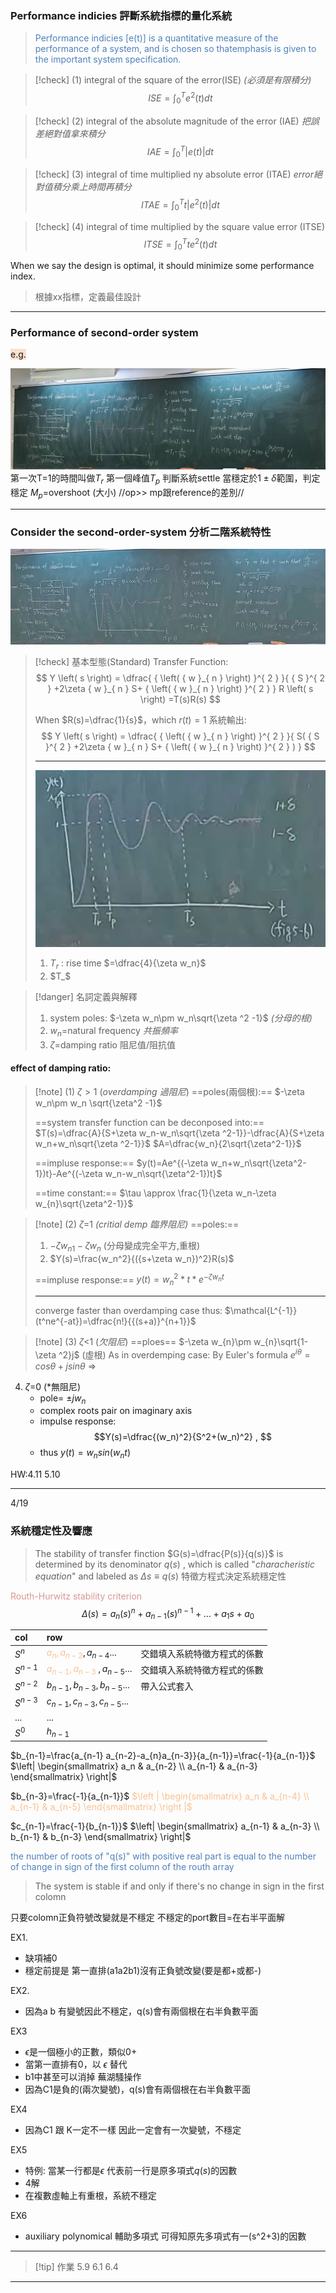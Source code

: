 ### Performance indicies 評斷系統指標的量化系統

>   <font color="#4f81bd">Performance indicies [e(t)] is a quantitative measure of the performance of a system, and is chosen so thatemphasis is given to the important system specification.</font>

>[!check] (1) integral of the square of the error(ISE)  *(必須是有限積分)*
>$$ ISE=\displaystyle\int_{0}^{T}{e}^{2} \left(t\right) dt  $$

>[!check] (2) integral of the absolute magnitude of the error (IAE)   *把誤差絕對值拿來積分*
>$$ IAE=\displaystyle\int_{0}^{T}|{e}\left(t\right) |dt  $$

>[!check] (3) integral of time multiplied ny absolute error (ITAE)    *error絕對值積分乘上時間再積分*
>$$ ITAE=\displaystyle\int_{0}^{T}t|{e}^{2} \left(t\right) |dt  $$

>[!check] (4) integral of time multiplied by the square value error (ITSE)
>$$ ITSE=\displaystyle\int_{0}^{T}t{e}^{2} \left(t\right) dt  $$

When we say the design is optimal, it should minimize some performance index.
>根據xx指標，定義最佳設計

---
### Performance of second-order system

<span style="background:rgba(240, 107, 5, 0.2)">e.g.</span>

![301992.jpg](https://raw.githubusercontent.com/laudantstolam/imagesource/main/412.2.jpg)
第一次T=1的時間叫做$T_r$
第一個峰值$T_p$
判斷系統settle 當穩定於$1\pm\delta$範圍，判定穩定 
$M_p$=overshoot (大小) 
//op>> mp跟reference的差別//

---
### Consider the second-order-system 分析二階系統特性

![image.png](https://raw.githubusercontent.com/Ash0645/image_remote/main/202307210016396.png)

>[!check] 基本型態(Standard) 
>Transfer Function:
>$$ Y \left( s  \right)   =   \dfrac{  { \left( { w  }_{ n  }   \right) }^{ 2  }    }{  { S  }^{ 2  }  +2\zeta { w  }_{ n  }  S+ { \left( { w  }_{ n  }   \right) }^{ 2  }    }  R \left( s  \right) =T(s)R(s)  $$
>
> When $R(s)=\dfrac{1}{s}$，which $r(t)=1$
> 系統輸出:
> $$ Y \left( s  \right)   =   \dfrac{  { \left( { w  }_{ n  }   \right) }^{ 2  }    }{ S( { S  }^{ 2  }  +2\zeta { w  }_{ n  }  S+ { \left( { w  }_{ n  }   \right) }^{ 2  }   ) }   $$
> 
>---
>![image.png](https://raw.githubusercontent.com/Ash0645/image_remote/main/202307210030847.png)
>1. $T_r$ : rise time $=\dfrac{4}{\zeta w_n}$
>2. $T_$

>[!danger] 名詞定義與解釋
>1. system poles: $-\zeta w_n\pm w_n\sqrt{\zeta ^2 -1}$  *(分母的根)*
>2. $w_n$=natural frequency *共振頻率*
>3. $\zeta$=damping ratio 阻尼值/阻抗值


#### effect of damping ratio:

>[!note] (1) $\zeta >1$  (*overdamping 過阻尼*)
>==poles(兩個根):==
>$-\zeta w_n\pm w_n \sqrt{\zeta^2 -1}$ 
>
>==system transfer function can be deconposed into:==
>$T(s)=\dfrac{A}{S+\zeta w_n-w_n\sqrt{\zeta ^2-1}}-\dfrac{A}{S+\zeta w_n+w_n\sqrt{\zeta ^2-1}}$
>$A=\dfrac{w_n}{2\sqrt{\zeta^2-1}}$
>
>==impluse response:==
>$y(t)=Ae^{(-\zeta w_n+w_n\sqrt{\zeta^2-1})t}-Ae^{(-\zeta w_n-w_n\sqrt{\zeta^2-1})t}$
>
>==time constant:==
>$\tau \approx \frac{1}{\zeta w_n-\zeta w_{n}\sqrt{\zeta^2-1}}$

>[!note] (2) $\zeta$=1 *(critial demp 臨界阻尼)* 
>==poles:== 
>1. $-\zeta w_{n1}-\zeta w_n$   (分母變成完全平方,重根)
>1. $Y(s)=\frac{w_n^2}{({s+\zeta w_n})^2}R(s)$
>
>==impluse response:==
>$y(t)={w_n}^2*t*e^{-\zeta w_{n}t}$
>
>---
>converge faster than overdamping case
>thus: $\mathcal{L^{-1}}(t^ne^{-at})=\dfrac{n!}{{(s+a)}^{n+1}}$

>[!note] (3) $\zeta$<1 (*欠阻尼*)
>==ploes== 
>$-\zeta w_{n}\pm w_{n}\sqrt{1-\zeta ^2}j$ (虛根)
>As in overdemping case:
>By Euler's formula $e^{i\theta}=cos\theta+jsin\theta$
>=>

4. $\zeta$=0 (*無阻尼)
	- pole= $\pm jw_n$
	- complex roots pair on imaginary axis
	- impulse response:$$Y(s)=\dfrac{(w_n)^2}{S^2+(w_n)^2}    , $$
	- thus          $y(t)=w_nsin(w_nt)$

HW:4.11  5.10

---

4/19
### 系統穩定性及響應

> The stability of transfer finction $G(s)=\dfrac{P(s)}{q(s)}$ is determined by its denominator $q(s)$ , which is called "*characheristic equation*" and labeled as $\Delta s \equiv q(s)$ 
> 特徵方程式決定系統穩定性

<font color="#d99694">Routh-Hurwitz stability criterion</font> 
$$\Delta (s)=a_n(s)^n+a_{n-1}(s)^{n-1}+...+a_1s+a_0$$

| col  |  row    ||
|:-----|:-----|:----|
|  $S^n$    |  <font color="#fac08f">$a_{n},a_{n-2}$</font>$,a_{n-4}...$    |交錯填入系統特徵方程式的係數|
|  $S^{n-1}$    |  <font color="#fac08f">$a_{n-1} , a_{n-3}$</font> $, a_{n-5}...$    |交錯填入系統特徵方程式的係數|
|  $S^{n-2}$    |  $b_{n-1} , b_{n-3} , b_{n-5}...$    |帶入公式套入|
|  $S^{n-3}$    |  $c_{n-1} , c_{n-3} , c_{n-5}...$    ||
|   ...   |  ...    ||
|  $S^{0}$    |  $h_{n-1}$    ||

$b_{n-1}=\frac{a_{n-1} a_{n-2}-a_{n}a_{n-3}}{a_{n-1}}=\frac{-1}{a_{n-1}}$ $\left| \begin{smallmatrix} a_n & a_{n-2} \\ a_{n-1} & a_{n-3} \end{smallmatrix} \right|$

$b_{n-3}=\frac{-1}{a_{n-1}}$<font color="#fac08f"> $\left | \begin{smallmatrix} a_n & a_{n-4} \\ a_{n-1} & a_{n-5} \end{smallmatrix} \right |$ </font>

$c_{n-1}=\frac{-1}{b_{n-1}}$ $\left| \begin{smallmatrix} a_{n-1} & a_{n-3} \\ b_{n-1} & b_{n-3} \end{smallmatrix} \right|$

<font color="#4f81bd">the number of roots of "q(s)" with positive real part is equal to the number of change in sign of the first column of the routh array</font>

>The system is stable if and only if there's no change in sign in the first colomn

只要colomn正負符號改變就是不穩定
不穩定的port數目=在右半平面解


EX1.
- 缺項補0
- 穩定前提是 第一直排(a1a2b1)沒有正負號改變(要是都+或都-)

EX2.
- 因為a b 有變號因此不穩定，q(s)會有兩個根在右半負數平面

EX3
- $\epsilon$是一個極小的正數，類似0+
- 當第一直排有0，以 $\epsilon$ 替代 
- b1中甚至可以消掉 蕪湖騷操作
- 因為C1是負的(兩次變號)，q(s)會有兩個根在右半負數平面

EX4
- 因為C1 跟 K一定不一樣 因此一定會有一次變號，不穩定

EX5
- 特例: 當某一行都是$\epsilon$ 代表前一行是原多項式$q(s)$的因數
- 4解
- 在複數虛軸上有重根，系統不穩定

EX6
- auxiliary polynomical   輔助多項式 可得知原先多項式有一(s^2+3)的因數

---
>[!tip] 作業
>5.9 6.1 6.4

---


